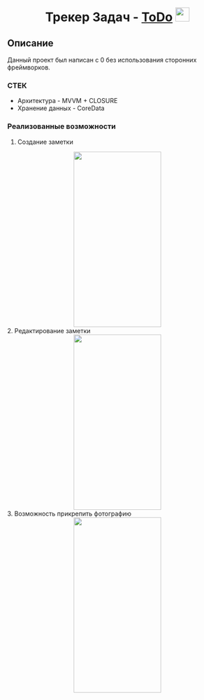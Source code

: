 <h1 align="center">Трекер Задач -  <a href="https://github.com/kazakovDanil1/ToDo-MVVM/tree/main/ToDo-MVVM" target="_blank">ToDo</a> 
<img src="https://github.com/blackcater/blackcater/raw/main/images/Hi.gif" height="32"/></h1>
<h3 align="center">
</div>

## Описание
Данный проект был написан с 0 без использования сторонних фреймворков. 

### СТЕК 

* Архитектура - MVVM + CLOSURE
* Хранение данных - CoreData 

### Реализованные возможности

1. Создание заметки
<div align="center">
  <img src="https://user-images.githubusercontent.com/122871161/218256839-b5b51991-c329-40c8-a6fd-3ad1090bee08.gif" width="200" height="400"/>
</div>
2. Редактирование заметки
<div align="center">
  <img src="https://user-images.githubusercontent.com/122871161/218257224-cccb2b05-ffe9-4eb9-a1bf-c97fc19b70e0.gif" width="200" height="400"/>
</div>
3. Возможность прикрепить фотографию
<div align="center">
  <img src="https://user-images.githubusercontent.com/122871161/218257004-7463bdd7-903b-496f-ad1b-124e7495031b.gif" width="200" height="400"/>
</div>
